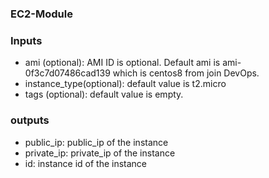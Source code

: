 ### EC2-Module

### Inputs
* ami (optional): AMI ID is optional. Default ami is ami-0f3c7d07486cad139 which is centos8 from join DevOps.
* instance_type(optional): default value is t2.micro
* tags (optional): default value is empty.

### outputs

* public_ip: public_ip of the instance
* private_ip: private_ip of the instance
* id: instance id of the instance
